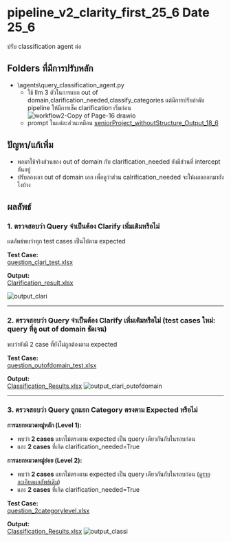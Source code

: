 # pipeline_v2_clarity_first_25_6 Date 25_6
ปรับ classification agent ต่อ

## Folders ที่มีการปรับหลัก
- \agents\query_classification_agent.py
  - ใช้ llm 3 ตัวในการแยก out of domain,clarification_needed,classify_categories แต่มีการปรับลำดับ pipeline ให้มีการเช็ค clarification เริ่มก่อน
    ![workflow2-Copy of Page-16 drawio](https://github.com/user-attachments/assets/47048245-7046-422f-b858-542b5d88ef61)
  - prompt ในแต่ละส่วนเหมือน [seniorProject_withoutStructure_Output_18_6](https://github.com/ffahpatcha/senior_project_update/tree/main/seniorProject_withoutStructure_Output_18_6)

## ปัญหา/แก้เพิ่ม
- พอมาใช้จริงส่วนของ out of domain กับ clarification_needed ยังมีส่วนที่ intercept กันอยู่
- ปรับลองเอา out of domain เอก เพื่อดูว่าส่วน calrification_needed จะให้ผลลออกมายังไงบ้าง

## ผลลัพธ์

### 1. ตรวจสอบว่า Query จำเป็นต้อง Clarify เพิ่มเติมหรือไม่

ผลลัพธ์พบว่าทุก test cases เป็นไปตาม expected

**Test Case:**  
[question_clari_test.xlsx](https://raw.githubusercontent.com/ffahpatcha/senior_project_update/main/pipeline_v2_clarity_first_25_6/test_case/question_clari_test.xlsx)

**Output:**  
[Clarification_result.xlsx](https://raw.githubusercontent.com/ffahpatcha/senior_project_update/main/pipeline_v2_clarity_first_25_6/test_case/results_cali_pipeline_v2_clarity_first.xlsx)

![output_clari](https://github.com/user-attachments/assets/88e2cf36-1172-4514-800d-59d0ba401762)

---
### 2. ตรวจสอบว่า Query จำเป็นต้อง Clarify เพิ่มเติมหรือไม่ (test cases ใหม่: query ที่ดู out of domain ชัดเจน)

พบว่ายังมี 2 case ที่ยังไม่ถูกต้องตาม expected

**Test Case:**  
[question_outofdomain_test.xlsx](https://raw.githubusercontent.com/ffahpatcha/senior_project_update/main/withoutOutofDomain_samePrompt_25_6/test_case/question_outofdomain_test.xlsx)

**Output:**  
[Classification_Results.xlsx](https://raw.githubusercontent.com/ffahpatcha/senior_project_update/main/withoutOutofDomain_samePrompt_25_6/test_case/output_24_6/results_testout_without_outofdomain.xlsx)
![output_clari_outofdomain](https://github.com/user-attachments/assets/9fab2d9b-3ca0-42b3-b542-027d19b3f694)


---

### 3. ตรวจสอบว่า Query ถูกแยก Category ตรงตาม Expected หรือไม่

**การแยกหมวดหมู่หลัก (Level 1):**

- พบว่า **2 cases** แยกไม่ตรงตาม expected เป็น query เดียวกันกับในรอบก่อน
- และ **2 cases**  ที่เกิด clarification_needed=True

**การแยกหมวดหมู่ย่อย (Level 2):**

- พบว่า **2 cases** แยกไม่ตรงตาม expected  เป็น query เดียวกันกับในรอบก่อน ([ดูรายละเอียดผลลัพธ์เดิม](https://github.com/ffahpatcha/senior_project_update/tree/main/seniorProject_withStruture_Output_11_6#%E0%B8%9C%E0%B8%A5%E0%B8%A5%E0%B8%B1%E0%B8%9E%E0%B8%98%E0%B9%8C))
- และ **2 cases** ที่เกิด clarification_needed=True

**Test Case:**  
[question_2categorylevel.xlsx](https://raw.githubusercontent.com/ffahpatcha/senior_project_update/main/pipeline_v2_clarity_first_25_6/test_case/question_2categorylevel.xlsx)

**Output:**  
[Classification_Results.xlsx](https://raw.githubusercontent.com/ffahpatcha/senior_project_update/main/pipeline_v2_clarity_first_25_6/test_case/results_pipeline_v2_clarity_first.xlsx)
![output_classi](https://github.com/user-attachments/assets/33e59091-8a89-43fe-9131-5d34a6c58b0c)



